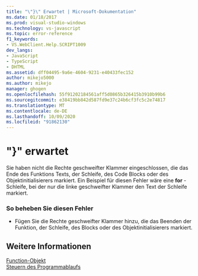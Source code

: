 ```yaml
---
title: "\"}\" Erwartet | Microsoft-Dokumentation"
ms.date: 01/18/2017
ms.prod: visual-studio-windows
ms.technology: vs-javascript
ms.topic: error-reference
f1_keywords:
- VS.WebClient.Help.SCRIPT1009
dev_langs:
- JavaScript
- TypeScript
- DHTML
ms.assetid: dff04495-9a6e-4604-9231-e40433fec152
author: mikejo5000
ms.author: mikejo
manager: ghogen
ms.openlocfilehash: 55f91202184561aff5d0865b326415b3910b99b6
ms.sourcegitcommit: e38419bb842d587fd9e37c24b6cf3fc5c2e74817
ms.translationtype: MT
ms.contentlocale: de-DE
ms.lasthandoff: 10/09/2020
ms.locfileid: "91862130"
---
```

# <a name="expected-"></a>"}" erwartet
Sie haben nicht die Rechte geschweifter Klammer eingeschlossen, die das Ende des Funktions Texts, der Schleife, des Code Blocks oder des Objektinitialisierers markiert. Ein Beispiel für diesen Fehler wäre eine **for** -Schleife, bei der nur die linke geschweifter Klammer den Text der Schleife markiert.  
  
### <a name="to-correct-this-error"></a>So beheben Sie diesen Fehler  
  
- Fügen Sie die Rechte geschweifter Klammer hinzu, die das Beenden der Funktion, der Schleife, des Blocks oder des Objektinitialisierers markiert.  
  
## <a name="see-also"></a>Weitere Informationen  
 [Function-Objekt](https://developer.mozilla.org/docs/Web/JavaScript/Reference/Global_Objects/Function)   
 [Steuern des Programmablaufs](https://developer.mozilla.org/docs/Web/JavaScript/Guide/Control_flow_and_error_handling)